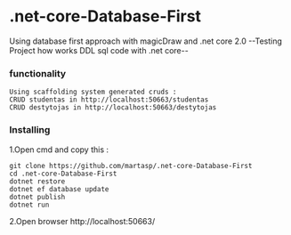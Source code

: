 # .net-core-Database-First
Using database first approach with magicDraw and .net core 2.0
--Testing Project how works DDL sql code with .net core--
### functionality
```
Using scaffolding system generated cruds : 
CRUD studentas in http://localhost:50663/studentas
CRUD destytojas in http://localhost:50663/destytojas
```
### Installing

1.Open cmd and copy this : 
```
git clone https://github.com/martasp/.net-core-Database-First
cd .net-core-Database-First
dotnet restore
dotnet ef database update
dotnet publish
dotnet run 

```
2.Open browser http://localhost:50663/
